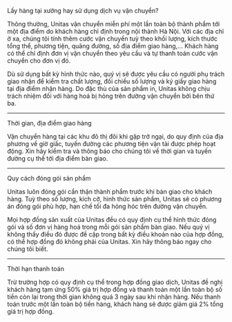 Lấy hàng tại xưởng hay sử dụng dịch vụ vận chuyển?

Thông thường, Unitas vận chuyển miễn phí một lần toàn bộ thành phẩm tới một địa điểm do khách hàng chỉ định trong nội thành Hà Nội. Với các địa chỉ ở xa, chúng tôi tính thêm cước vận chuyển tuỳ theo khối lượng, kích thước tổng thể, phương tiện, quãng đường, số địa điểm giao hàng,... Khách hàng có thể chỉ định đơn vị vận chuyển theo yêu cầu và tự thanh toán cước vận chuyển cho đơn vị đó.

Dù sử dụng bất kỳ hình thức nào, quý vị sẽ được yêu cầu có người phụ trách giao nhận để kiểm tra chất lượng, đối chiếu số lượng và ký giấy giao hàng tại địa điểm nhận hàng. Do đặc thù của sản phẩm in, Unitas không chịu trách nhiệm đối với hàng hoá bị hỏng trên đường vận chuyển bởi bên thứ ba.

---

Thời gian, địa điểm giao hàng

Vận chuyển hàng tại các khu đô thị đôi khi gặp trở ngại, do quy định của địa phương về giờ giấc, tuyến đường các phương tiện vận tải được phép hoạt động. Xin hãy kiểm tra và thông báo cho chúng tôi về thời gian và tuyến đường cụ thể tới địa điểm bàn giao.

---

Quy cách đóng gói sản phẩm

Unitas luôn đóng gói cẩn thận thành phẩm trước khi bàn giao cho khách hàng. Tuỳ theo số lượng, kích cỡ, hình thức sản phẩm, Unitas sẽ có phương án đóng gói phù hợp, hạn chế tối đa hỏng hóc trên đường vận chuyển.

Mọi hợp đồng sản xuất của Unitas đều có quy định cụ thể hình thức đóng gói và số đơn vị hàng hoá trong mỗi gói sản phẩm bàn giao. Nếu quý vị không thấy điều đó được đề cập trong bất kỳ điều khoản nào của hợp đồng, có thể hợp đồng đó không phải của Unitas. Xin hãy thông báo ngay cho chúng tôi biết.

---

Thời hạn thanh toán

Trừ trường hợp có quy định cụ thể trong hợp đồng giao dịch, Unitas đề nghị khách hàng tạm ứng 50% giá trị hợp đồng và thanh toán một lần toàn bộ số tiền còn lại trong thời gian không quá 3 ngày sau khi nhận hàng. Nếu thanh toán trước một lần toàn bộ tiền hàng, khách hàng sẽ được giảm giá 2% tổng giá trị hợp đồng.
